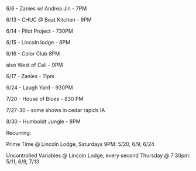 6/6 - Zanies w/ Andrea Jin - 7PM

6/13 - CHUC @ Beat Kitchen - 9PM

6/14 - Pilot Project - 730PM

6/15 - Lincoln lodge - 8PM

6/16 - Color Club 8PM
 
also West of Cali - 9PM

6/17 - Zanies - 11pm

6/24 - Laugh Yard - 930PM

7/20 - House of Blues - 830 PM

7/27-30 - some shows in cedar rapids IA

8/30 - Humboldt Jungle - 8PM

Recurring:

Prime Time @ Lincoln Lodge, Saturdays 9PM: 5/20, 6/9, 6/24

Uncontrolled Variables @ Lincoln Lodge, every second Thursday @ 7:30pm: 5/11, 6/8, 7/13



